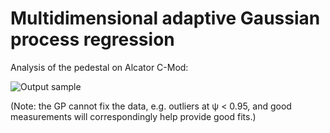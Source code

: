 # Multidimensional adaptive Gaussian process regression

Analysis of the pedestal on Alcator C-Mod:

![Output sample](https://github.com/AbhilashMathews/gp_extras_applications/blob/master/2D-GPR-1160718013.gif)

(Note: the GP cannot fix the data, e.g. outliers at ψ < 0.95, and good measurements will correspondingly help provide good fits.)
